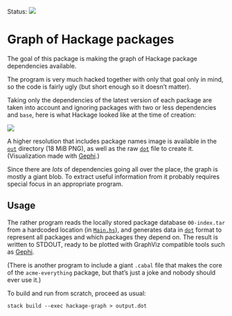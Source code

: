 Status: [![](https://api.travis-ci.org/quchen/hackage-graph.svg)][travis]



Graph of Hackage packages
=========================

The goal of this package is making the graph of Hackage package dependencies
available.

The program is very much hacked together with only that goal only in mind, so
the code is fairly ugly (but short enough so it doesn’t matter).

Taking only the dependencies of the latest version of each package are taken
into account and ignoring packages with two or less dependencies and `base`,
here is what Hackage looked like at the time of creation:

![](out/hackage-3in-small.png)

A higher resolution that includes package names image is available in the
[`out`](out/) directory (18 MiB PNG), as well as the raw [`dot`][dot] file to
create it. (Visualization made with [Gephi][gephi].)

Since there are *lots* of dependencies going all over the place, the graph
is mostly a giant blob. To extract useful information from it probably requires
special focus in an appropriate program.



Usage
-----

The rather program reads the locally stored package database `00-index.tar` from
a hardcoded location (in [`Main.hs`][main]), and generates data in [`dot`][dot]
format to represent all packages and which packages they depend on. The result
is written to STDOUT, ready to be plotted with GraphViz compatible tools such as
[Gephi][gephi].

(There is another program to include a giant `.cabal` file that makes the core of
the `acme-everything` package, but that’s just a joke and nobody should ever use
it.)

To build and run from scratch, proceed as usual:

```
stack build --exec hackage-graph > output.dot
```



[cabal-db]: http://hackage.haskell.org/package/cabal-db
[dot]:      https://en.wikipedia.org/wiki/DOT_%28graph_description_language%29
[gephi]:    https://gephi.org/
[travis]:   https://travis-ci.org/quchen/hackage-graph
[main]:     src/Main.hs
